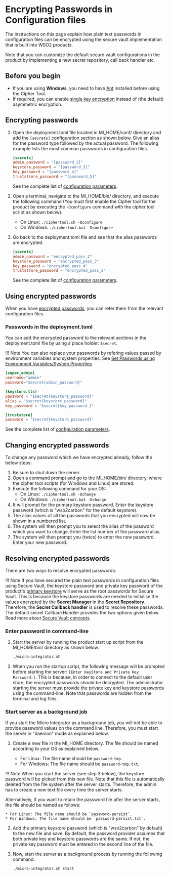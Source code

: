 # Encrypting Passwords in Configuration files

The instructions on this page explain how plain text passwords in configuration files can be encrypted using the secure vault implementation that is built into WSO2 products. 

Note that you can customize the default secure vault configurations in the product by implementing a new secret repository, call back handler etc.

## Before you begin

- If you are using **Windows**, you need to have [Ant](http://ant.apache.org/) installed before using the Cipher Tool.
- If required, you can enable [single key encryption](../../setup/security/single_key_encryption.md) instead of (the default) asymmetric encryption.

## Encrypting passwords

1. Open the deployment.toml file located in MI_HOME/conf/ directory and add the `[secrets]` configuration section as shown below. Give an alias for the password type followed by the actual password. The following example lists the most common passwords in configuration files.

    ```toml
    [secrets]
    admin_password = "[password_2]"
    keystore_password = "[password_3]"
    key_password = "[password_4]"
    truststrore_password = "[password_5]"
    ```

    See the complete list of [configuration parameters](../../references/config-catalog.md#secret-passwords).

2. Open a terminal, navigate to the MI_HOME/bin/ directory, and execute the following command (You must first enable the Cipher tool for the product by executing the `-Dconfigure` command with the cipher tool script as shown below).
    * On Linux: `./ciphertool.sh -Dconfigure`
    * On Windows: `./ciphertool.bat -Dconfigure`

3. Go back to the deployment.toml file and see that the alias passwords are encrypted.

    ```toml
    [secrets]
    admin_password = "encrypted_pass_2"
    keystore_password = "encrypted_pass_3"
    key_password = "encrypted_pass_4"
    truststrore_password = "encrypted_pass_5"
    ```

    See the complete list of [configuration parameters](../../references/config-catalog.md#secret-passwords).

## Using encrypted passwords
When you have [encrypted passwords](#encrypting-passwords), you can refer them from the relevant configuration files.

### Passwords in the deployment.toml

You can add the encrypted password to the relevant sections in the deployment.toml file by using a place holder: `$secret`. 

!!! Note
    You can also replace your passwords by refering values passed by environment variables and system properties. See [Set Passwords using Environment Variables/System Properties](../../setup/security/replace_passwords_with_sys_properties.md)

```toml
[super_admin]
username="admin"
password="$secret{admin_password}"

[keystore.tls]
password = "$secret{keystore_password}" 
alias = "$secret{keystore_password}" 
key_password = "$secret{key_password }"  

[truststore]                  
password = "$secret{keystore_password}" 
```

See the complete list of [configuration parameters](../../references/config-catalog.md).

## Changing encrypted passwords

To change any password which we have encrypted already, follow the below steps:

1. Be sure to shut down the server.
2. Open a command prompt and go to the MI_HOME/bin/ directory, where the cipher tool scripts (for Windows and Linux) are stored.
3. Execute the following command for your OS:
    * On Linux: `./ciphertool.sh -Dchange`
    * On Windows: `./ciphertool.bat -Dchange`
4. It will prompt for the primary keystore password. Enter the keystore password (which is "wso2carbon" for the default keystore).
5. The alias values of all the passwords that you encrypted will now be shown in a numbered list.
6. The system will then prompt you to select the alias of the password which you want to change. Enter the list number of the password alias.
7. The system will then prompt you (twice) to enter the new password. Enter your new password.

## Resolving encrypted passwords

There are two ways to resolve encrypted passwords:

!!! Note
    If you have secured the plain text passwords in configuration files using Secure Vault, the keystore password and private key password of the product's [primary keystore](../../setup/security/configuring_keystores.md) will serve as the root passwords for Secure Vault. This is because the keystore passwords are needed to initialise the values encrypted by the **Secret Manager** in the **Secret Repository**. Therefore, the **Secret Callback handler** is used to resolve these passwords. The default secret CallbackHandler provides the two options given below. Read more about [Secure Vault concepts](../../references/security/customizing-secure-vault.md).

### Enter password in command-line
1. Start the server by running the product start up script from the MI_HOME/bin/ directory as shown below.
   ```bash
   ./micro-integrator.sh
   ```
2. When you run the startup script, the following message will be prompted before starting the server: `[Enter KeyStore and Private Key Password:]`. This is because, in order to connect to the default user store, the encrypted passwords should be decrypted. The administrator starting the server must provide the private key and keystore passwords using the command-line. Note that passwords are hidden from the terminal and log files.

### Start server as a background job

If you start the Micro Integrator as a background job, you will not be able to provide password values on the command line. Therefore, you must start the server in "daemon" mode as explained below.

1. Create a new file in the MI_HOME directory. The file should be named according to your OS as explained below.

    * For Linux: The file name should be `password-tmp`.
    * For Windows: The file name should be `password-tmp.txt`.

!!! Note
    When you start the server (see step 3 below), the keystore password will be picked from this new file. Note that this file is automatically deleted from the file system after the server starts. Therefore, the admin has to create a new text file every time the server starts.

Alternatively, if you want to retain the password file after the server starts, the file should be named as follows:

    * For Linux: The file name should be `password-persist`.
    * For Windows: The file name should be `password-persist.txt`.

2. Add the primary keystore password (which is "wso2carbon" by default) to the new file and save. By default, the password provider assumes that both private key and keystore passwords are the same. If not, the private key password must be entered in the second line of the file.

3. Now, start the server as a background process by running the following command.
   ```bash
   ./micro-integrator.sh start
   ```
